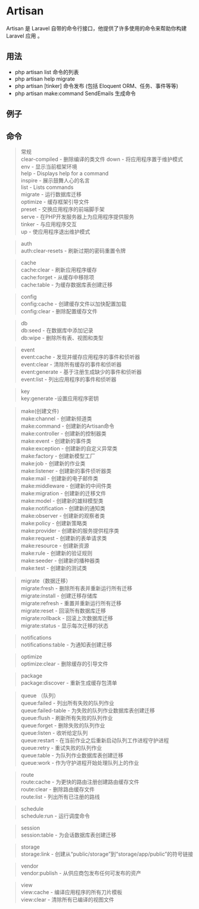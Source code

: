# Artisan

Artisan 是 Laravel 自带的命令行接口，他提供了许多使用的命令来帮助你构建 Laravel 应用 。

## 用法

* php artisan list 命令的列表
* php artisan help migrate
* php artisan [tinker] 命令发布 (包括 Eloquent ORM、任务、事件等等) 
* php artisan make:command SendEmails 生成命令

## 例子


## 命令
> 常规  
clear-compiled       - 删除编译的类文件 
down                 - 将应用程序置于维护模式  
env                  - 显示当前框架环境  
help                 - Displays help for a command  
inspire              - 展示鼓舞人心的名言   
list                 - Lists commands  
migrate              - 运行数据库迁移    
optimize             - 缓存框架引导文件    
preset               - 交换应用程序的前端脚手架    
serve                - 在PHP开发服务器上为应用程序提供服务    
tinker               - 与应用程序交互    
up                   - 使应用程序退出维护模式    

> auth  
auth:clear-resets    - 刷新过期的密码重置令牌  

> cache  
cache:clear          - 刷新应用程序缓存  
cache:forget         - 从缓存中移除项    
cache:table          - 为缓存数据库表创建迁移  

> config  
config:cache         - 创建缓存文件以加快配置加载   
config:clear         - 删除配置缓存文件    

> db  
db:seed              - 在数据库中添加记录    
db:wipe              - 删除所有表、视图和类型    

> event  
event:cache          - 发现并缓存应用程序的事件和侦听器   
event:clear          - 清除所有缓存的事件和侦听器    
event:generate       - 基于注册生成缺少的事件和侦听器  
event:list           - 列出应用程序的事件和侦听器  

> key  
key:generate         -设置应用程序密钥  

> make(创建文件)  
make:channel         - 创建新频道类  
make:command         - 创建新的Artisan命令  
make:controller      - 创建新的控制器类  
make:event           - 创建新的事件类  
make:exception       - 创建新的自定义异常类  
make:factory         - 创建新模型工厂  
make:job             - 创建新的作业类  
make:listener        - 创建新的事件侦听器类  
make:mail            - 创建新的电子邮件类  
make:middleware      - 创建新的中间件类  
make:migration       - 创建新的迁移文件  
make:model           - 创建新的雄辩模型类  
make:notification    - 创建新的通知类  
make:observer        - 创建新的观察者类  
make:policy          - 创建新策略类  
make:provider        - 创建新的服务提供程序类  
make:request         - 创建新的表单请求类  
make:resource        - 创建新资源  
make:rule            - 创建新的验证规则  
make:seeder          - 创建新的播种器类  
make:test            - 创建新的测试类  

> migrate（数据迁移）    
migrate:fresh        - 删除所有表并重新运行所有迁移  
migrate:install      - 创建迁移存储库  
migrate:refresh      - 重置并重新运行所有迁移  
migrate:reset        - 回滚所有数据库迁移  
migrate:rollback     - 回滚上次数据库迁移  
migrate:status       - 显示每次迁移的状态   

> notifications  
notifications:table  - 为通知表创建迁移  

> optimize  
optimize:clear       - 删除缓存的引导文件  

> package  
package:discover     - 重新生成缓存包清单   

> queue （队列）  
queue:failed         - 列出所有失败的队列作业  
queue:failed-table   - 为失败的队列作业数据库表创建迁移  
queue:flush          - 刷新所有失败的队列作业  
queue:forget         - 删除失败的队列作业  
queue:listen         - 收听给定队列  
queue:restart        - 在当前作业之后重新启动队列工作进程守护进程  
queue:retry          - 重试失败的队列作业  
queue:table          - 为队列作业数据库表创建迁移  
queue:work           - 作为守护进程开始处理队列上的作业  

> route  
route:cache          - 为更快的路由注册创建路由缓存文件  
route:clear          - 删除路由缓存文件  
route:list           - 列出所有已注册的路线  

> schedule  
schedule:run         - 运行调度命令  

> session  
session:table        - 为会话数据库表创建迁移  

> storage  
storage:link         - 创建从“public/storage”到“storage/app/public”的符号链接

> vendor  
vendor:publish       - 从供应商包发布任何可发布的资产 

> view  
view:cache           - 编译应用程序的所有刀片模板   
view:clear           - 清除所有已编译的视图文件  
